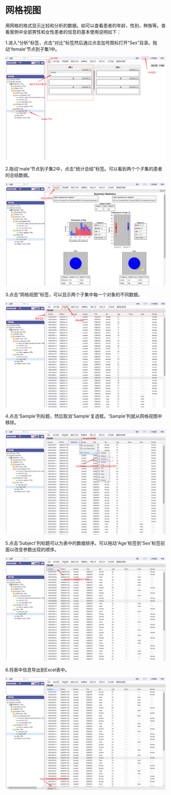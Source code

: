 # 网格视图
用网格的格式显示比较和分析的数据。如可以查看患者的年龄，性别，种族等。查看案例中全部男性和女性患者的信息的基本使用说明如下：

1.进入“分析”标签，点击“对比”标签然后通过点击加号图标打开“Sex”目录。拖动'female'节点到子集1中。

![](../images/gridView.png)

2.拖动'male'节点到子集2中，点击“统计总结”标签。可以看到两个个子集的患者的总结数据。

![](../images/gridView1.png)

3.点击“网格视图”标签，可以显示两个子集中每一个对象的不同数据。

![](../images/gridView2.png)

4.点击'Sample'列标题，然后取消'Sample'复选框。'Sample'列就从网格视图中移除。

![](../images/gridView3.png)

5.点击'Subject'列标题可以为表中的数据排序。可以拖动'Age'标签到'Sex'标签前面以改变参数出现的顺序。

![](../images/gridView4.png)

6.将表中信息导出到Excel表中。

![](../images/gridView5.png)
